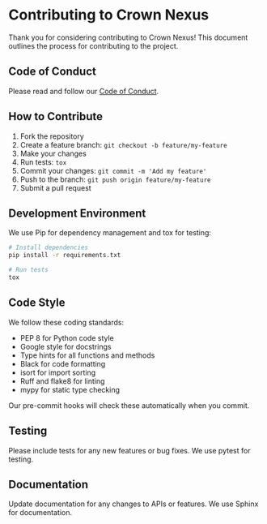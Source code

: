 # Contributing to Crown Nexus

Thank you for considering contributing to Crown Nexus! This document outlines the process for contributing to the project.

## Code of Conduct

Please read and follow our [Code of Conduct](CODE_OF_CONDUCT.md).

## How to Contribute

1. Fork the repository
2. Create a feature branch: `git checkout -b feature/my-feature`
3. Make your changes
4. Run tests: `tox`
5. Commit your changes: `git commit -m 'Add my feature'`
6. Push to the branch: `git push origin feature/my-feature`
7. Submit a pull request

## Development Environment

We use Pip for dependency management and tox for testing:

```bash
# Install dependencies
pip install -r requirements.txt

# Run tests
tox
```

## Code Style

We follow these coding standards:

- PEP 8 for Python code style
- Google style for docstrings
- Type hints for all functions and methods
- Black for code formatting
- isort for import sorting
- Ruff and flake8 for linting
- mypy for static type checking

Our pre-commit hooks will check these automatically when you commit.

## Testing

Please include tests for any new features or bug fixes. We use pytest for testing.

## Documentation

Update documentation for any changes to APIs or features. We use Sphinx for documentation.
